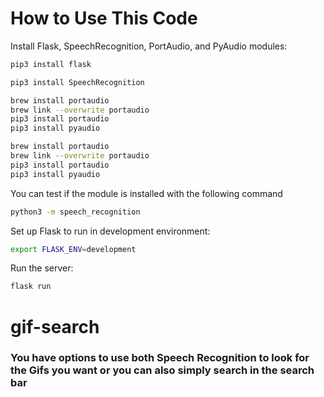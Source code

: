 # How to Use This Code


Install Flask, SpeechRecognition, PortAudio, and PyAudio modules:


```bash
pip3 install flask
```

```bash
pip3 install SpeechRecognition
```
```bash
brew install portaudio
brew link --overwrite portaudio
pip3 install portaudio
pip3 install pyaudio
```

```bash
brew install portaudio
brew link --overwrite portaudio
pip3 install portaudio
pip3 install pyaudio
```

You can test if the module is installed with the following command
```bash
python3 -m speech_recognition
```

Set up Flask to run in development environment:

```bash
export FLASK_ENV=development
```

Run the server:

```bash
flask run
```

# gif-search
<h3>You have options to use both Speech Recognition to look for the 
Gifs you want or you can also simply search in the search bar</h3>
